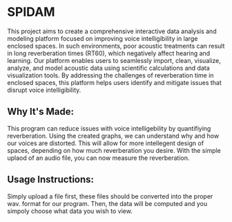 # SPIDAM
This project aims to create a comprehensive interactive data analysis and modeling platform focused on improving voice intelligibility in large enclosed spaces. In such environments, poor acoustic treatments can result in long reverberation times (RT60), which negatively affect hearing and learning. Our platform enables users to seamlessly import, clean, visualize, analyze, and model acoustic data using scientific calculations and data visualization tools. By addressing the challenges of reverberation time in enclosed spaces, this platform helps users identify and mitigate issues that disrupt voice intelligibility.

## Why It's Made:
This program can reduce issues with voice intelligebility by quantifiying reverberation. Using the created graphs, we can understand why and how our voices are distorted. This will allow for more intellegent design of spaces, depending on how much reverberation you desire. With the simple uplaod of an audio file, you can now measure the reverberation.


## Usage Instructions:
Simply upload a file first, these files should be converted into the proper wav. format for our program. Then, the data will be computed and you simpoly choose what data you wish to view. 
